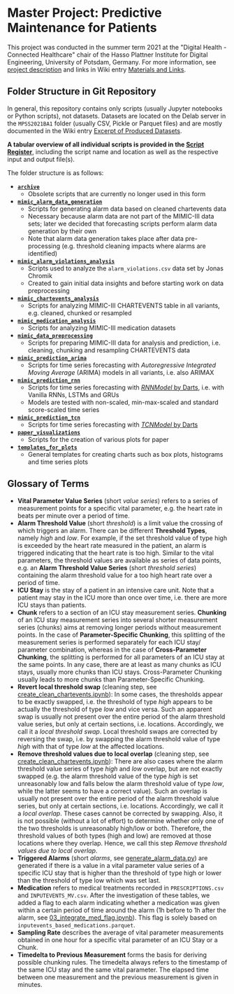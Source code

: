 # Master Project: Predictive Maintenance for Patients 

This project was conducted in the summer term 2021 at the "Digital Health - Connected Healthcare" chair of the Hasso Plattner Institute for Digital Engineering, University of Potsdam, Germany. For more information, see [project description](https://hpi.de/arnrich/projects/preventive-maintenance-for-patients.html) and links in Wiki entry [Materials and Links](https://github.com/denise97/dhl2021/wiki/Materials-and-Links). 

## Folder Structure in Git Repository

In general, this repository contains only scripts (usually Jupyter notebooks or Python scripts), not datasets. Datasets are located on the Delab server in the `MPSS2021BA1` folder (usually CSV, Pickle or Parquet files) and are mostly documented in the Wiki entry [Excerpt of Produced Datasets](https://github.com/denise97/dhl2021/wiki/Excerpt-of-Produced-Datasets).

**A tabular overview of all individual scripts is provided in the [Script Register](./Script_Register.csv)**, including the script name and location as well as the respective input and output file(s).

The folder structure is as follows:

- [**`archive`**](./archive/)
  - Obsolete scripts that are currently no longer used in this form
- [**`mimic_alarm_data_generation`** ](./mimic_alarm_data_generation)
  - Scripts for generating alarm data based on cleaned chartevents data 
  - Necessary because alarm data are not part of the MIMIC-III data sets; later we decided that forecasting scripts perform alarm data generation by their own 
  - Note that alarm data generation takes place after data pre-processing (e.g. threshold cleaning impacts where alarms are identified)
- [**`mimic_alarm_violations_analysis`**](./mimic_alarm_violations_analysis)
  - Scripts used to analyze the `alarm_violations.csv` data set by Jonas Chromik
  - Created to gain initial data insights and before starting work on data preprocessing
- [**`mimic_chartevents_analysis`**](./mimic_alarm_violations_analysis)
  - Scripts for analyzing MIMIC-III CHARTEVENTS table in all variants, e.g. cleaned, chunked or resampled
- [**`mimic_medication_analysis`**](./mimic_medication_analysis)
  - Scripts for analyzing MIMIC-III medication datasets
- [**`mimic_data_preprocessing`**](./mimic_data_preprocessing)
  - Scripts for preparing MIMIC-III data for analysis and prediction, i.e. cleaning, chunking and resampling CHARTEVENTS data
- [**`mimic_prediction_arima`**](./mimic_prediction_arima)
  - Scripts for time series forecasting with *Autoregressive Integrated Moving Average* (ARIMA) models in all variants, i.e. also ARIMAX
- [**`mimic_prediction_rnn`**](./mimic_prediction_rnn)
  - Scripts for time series forecasting with [*RNNModel* by Darts](https://unit8co.github.io/darts/generated_api/darts.models.rnn_model.html), i.e. with Vanilla RNNs, LSTMs and GRUs
  - Models are tested with non-scaled, min-max-scaled and standard score-scaled time series
- [**`mimic_prediction_tcn`**](./mimic_prediction_tcn)
  - Scripts for time series forecasting with [*TCNModel* by Darts](https://unit8co.github.io/darts/generated_api/darts.models.tcn_model.html)
- [**`paper_visualizations`**](./paper_visualizations)
  - Scripts for the creation of various plots for paper
- [**`templates_for_plots`**](./templates_for_plots)
  - General templates for creating charts such as box plots, histograms and time series plots

## Glossary of Terms

- **Vital Parameter Value Series** (short *value series*) refers to a series of measurement points for a specific vital parameter, e.g. the heart rate in beats per minute over a period of time.
- **Alarm Threshold Value** (short *threshold*) is a limit value the crossing of which triggers an alarm. There can be different **Threshold Types**, namely *high* and *low*. For example, if the set threshold value of type high is exceeded by the heart rate measured in the patient, an alarm is triggered indicating that the heart rate is too high. Similar to the vital parameters, the threshold values are available as series of data points, e.g. an **Alarm Threshold Value Series** (short *threshold series*) containing the alarm threshold value for a too high heart rate over a period of time.
- **ICU Stay** is the stay of a patient in an intensive care unit. Note that a patient may stay in the ICU more than once over time, i.e. there are more ICU stays than patients.
- **Chunk** refers to a section of an ICU stay measurement series. **Chunking** of an ICU stay measurement series into several shorter measurement series (chunks) aims at removing longer periods without measurement points. In the case of **Parameter-Specific Chunking**, this splitting of the measurement series is performed separately for each ICU stay/ parameter combination, whereas in the case of **Cross-Parameter Chunking**, the splitting is performed for all parameters of an ICU stay at the same points. In any case, there are at least as many chunks as ICU stays, usually more chunks than ICU stays. Cross-Parameter Chunking usually leads to more chunks than Parameter-Specific Chunking.
- **Revert local threshold swap** (cleaning step, see [create_clean_chartevents.ipynb](./mimic_data_preprocessing/create_clean_chartevents.ipynb)): In some cases, the thresholds appear to be exactly swapped, i.e. the threshold of type *high* appears to be actually the threshold of type *low* and vice versa. Such an apparent swap is usually not present over the entire period of the alarm threshold value series, but only at certain sections, i.e. locations. Accordingly, we call it a *local threshold swap*. Local threshold swaps are corrected by reversing the swap, i.e. by swapping the alarm threshold value of type *high* with that of type *low* at the affected locations.
- **Remove threshold values due to local overlap** (cleaning step, see [create_clean_chartevents.ipynb](./mimic_data_preprocessing/create_clean_chartevents.ipynb)): There are also cases where the alarm threshold value series of type *high* and *low* overlap, but are not exactly swapped (e.g. the alarm threshold value of the type *high* is set unreasonably low and falls below the alarm threshold value of type *low*, while the latter seems to have a correct value). Such an overlap is usually not present over the entire period of the alarm threshold value series, but only at certain sections, i.e. locations. Accordingly, we call it a *local overlap*. These cases cannot be corrected by swapping. Also, it is not possible (without a lot of effort) to determine whether only one of the two thresholds is unreasonably high/low or both. Therefore, the threshold values of both types (high and low) are removed at those locations where they overlap. Hence, we call this step *Remove threshold values due to local overlap*.
- **Triggered Alarms** (short *alarms*, see [generate_alarm_data.py](./mimic_alarm_data_generation/generate_alarm_data.py)) are generated if there is a value in a vital parameter value series of a specific ICU stay that is higher than the threshold of type high or lower than the threshold of type low which was set last.
- **Medication** refers to medical treatments recorded in `PRESCRIPTIONS.csv` and `INPUTEVENTS_MV.csv`. After the investigation of these tables, we added a flag to each alarm indicating whether a medication was given within a certain period of time around the alarm (1h before to 1h after the alarm,  see [03_integrate_med_flag.ipynb](./mimic_medication_analysis/03_integrate_med_flag.ipynb)). This flag is solely based on `inputevents_based_medications.parquet`.
- **Sampling Rate** describes the average of vital parameter measurements obtained in one hour for a specific vital parameter of an ICU Stay or a Chunk.
- **Timedelta to Previous Measurement**  forms the basis for deriving possible chunking rules. The timedelta always refers to the timestamp of the same ICU stay and the same vital parameter. The elapsed time between one measurement and the previous measurement is given in minutes.

